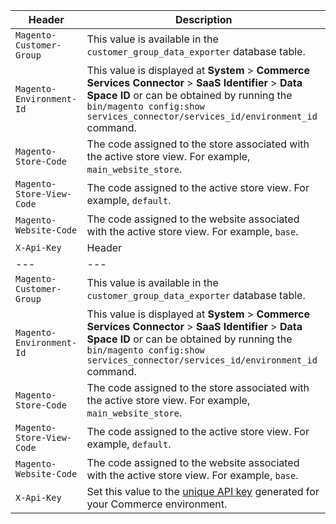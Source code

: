 Header | Description
--- | ---
`Magento-Customer-Group` | This value is available in the `customer_group_data_exporter` database table.
`Magento-Environment-Id` | This value is displayed at **System** > **Commerce Services Connector** > **SaaS Identifier** > **Data Space ID** or can be obtained by running the `bin/magento config:show services_connector/services_id/environment_id` command.
`Magento-Store-Code`| The code assigned to the store associated with the active store view. For example, `main_website_store`.
`Magento-Store-View-Code`| The code assigned to the active store view. For example, `default`.
`Magento-Website-Code`| The code assigned to the website associated with the active store view. For example, `base`.
`X-Api-Key` |  Header | Description
--- | ---
`Magento-Customer-Group` | This value is available in the `customer_group_data_exporter` database table.
`Magento-Environment-Id` | This value is displayed at **System** > **Commerce Services Connector** > **SaaS Identifier** > **Data Space ID** or can be obtained by running the `bin/magento config:show services_connector/services_id/environment_id` command.
`Magento-Store-Code`| The code assigned to the store associated with the active store view. For example, `main_website_store`.
`Magento-Store-View-Code`| The code assigned to the active store view. For example, `default`.
`Magento-Website-Code`| The code assigned to the website associated with the active store view. For example, `base`.
`X-Api-Key` | Set this value to the [unique API key](https://experienceleague.adobe.com/en/docs/commerce-merchant-services/user-guides/integration-services/saas#genapikey) generated for your Commerce environment.

